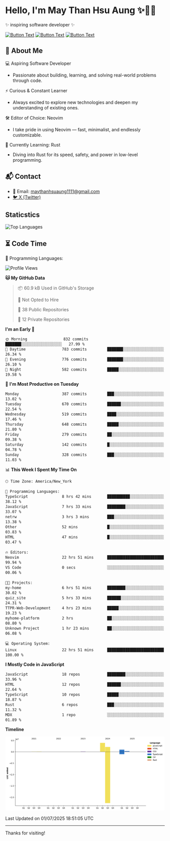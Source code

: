 # Hello, I'm May Than Hsu Aung ✨👱‍♀️
✨ inspiring software developer ✨

[![Button Text](https://img.shields.io/badge/Linked%20In-blue?style=for-the-badge)](https://www.linkedin.com/in/maythanhsu/)
[![Button Text](https://img.shields.io/badge/My%20Portfolio-pink?style=for-the-badge)](https://mayshecodes.vercel.app)
[![Button Text](https://img.shields.io/badge/Github-black?style=for-the-badge)](https://github.com/maythanhsuaung0-0)

## 👋 About Me

  💻 Aspiring Software Developer
  - Passionate about building, learning, and solving real-world problems through code.

  ⚡ Curious & Constant Learner
  - Always excited to explore new technologies and deepen my understanding of existing ones.

  🛠️ Editor of Choice: Neovim
  - I take pride in using Neovim — fast, minimalist, and endlessly customizable.

  🦀 Currently Learning: Rust
  - Diving into Rust for its speed, safety, and power in low-level programming.
    
## 📬 Contact
- 📧 Email: maythanhsuaung1111@gmail.com
- [🐦 X (Twitter)](https://x.com/@shizuko042k)
  
## Staticstics

![Top Languages](https://github-readme-stats.vercel.app/api/top-langs/?username=maythanhsuaung0-0&layout=compact&theme=tokyonight)

## ⏳ Code Time


💬 Programming Languages: 
<!--START_SECTION:waka-->
![Profile Views](http://img.shields.io/badge/Profile%20Views-13-blue)

**🐱 My GitHub Data** 

> 📦 60.9 kB Used in GitHub's Storage 
 > 
> 🚫 Not Opted to Hire
 > 
> 📜 38 Public Repositories 
 > 
> 🔑 12 Private Repositories 
 > 
**I'm an Early 🐤** 

```text
🌞 Morning                832 commits         ███████░░░░░░░░░░░░░░░░░░   27.99 % 
🌆 Daytime                783 commits         ███████░░░░░░░░░░░░░░░░░░   26.34 % 
🌃 Evening                776 commits         ███████░░░░░░░░░░░░░░░░░░   26.10 % 
🌙 Night                  582 commits         █████░░░░░░░░░░░░░░░░░░░░   19.58 % 
```
📅 **I'm Most Productive on Tuesday** 

```text
Monday                   387 commits         ███░░░░░░░░░░░░░░░░░░░░░░   13.02 % 
Tuesday                  670 commits         ██████░░░░░░░░░░░░░░░░░░░   22.54 % 
Wednesday                519 commits         ████░░░░░░░░░░░░░░░░░░░░░   17.46 % 
Thursday                 648 commits         █████░░░░░░░░░░░░░░░░░░░░   21.80 % 
Friday                   279 commits         ██░░░░░░░░░░░░░░░░░░░░░░░   09.38 % 
Saturday                 142 commits         █░░░░░░░░░░░░░░░░░░░░░░░░   04.78 % 
Sunday                   328 commits         ███░░░░░░░░░░░░░░░░░░░░░░   11.03 % 
```


📊 **This Week I Spent My Time On** 

```text
🕑︎ Time Zone: America/New_York

💬 Programming Languages: 
TypeScript               8 hrs 42 mins       ██████████░░░░░░░░░░░░░░░   38.12 % 
JavaScript               7 hrs 33 mins       ████████░░░░░░░░░░░░░░░░░   33.07 % 
netrw                    3 hrs 3 mins        ███░░░░░░░░░░░░░░░░░░░░░░   13.38 % 
Other                    52 mins             █░░░░░░░░░░░░░░░░░░░░░░░░   03.83 % 
HTML                     47 mins             █░░░░░░░░░░░░░░░░░░░░░░░░   03.47 % 

🔥 Editors: 
Neovim                   22 hrs 51 mins      █████████████████████████   99.94 % 
VS Code                  0 secs              ░░░░░░░░░░░░░░░░░░░░░░░░░   00.06 % 

🐱‍💻 Projects: 
my-home                  6 hrs 51 mins       ████████░░░░░░░░░░░░░░░░░   30.02 % 
quiz_site                5 hrs 33 mins       ██████░░░░░░░░░░░░░░░░░░░   24.31 % 
TTPR-Web-Development     4 hrs 23 mins       █████░░░░░░░░░░░░░░░░░░░░   19.23 % 
myhome-platform          2 hrs               ██░░░░░░░░░░░░░░░░░░░░░░░   08.80 % 
Unknown Project          1 hr 23 mins        ██░░░░░░░░░░░░░░░░░░░░░░░   06.08 % 

💻 Operating System: 
Linux                    22 hrs 51 mins      █████████████████████████   100.00 % 
```

**I Mostly Code in JavaScript** 

```text
JavaScript               18 repos            ████████░░░░░░░░░░░░░░░░░   33.96 % 
HTML                     12 repos            ██████░░░░░░░░░░░░░░░░░░░   22.64 % 
TypeScript               10 repos            █████░░░░░░░░░░░░░░░░░░░░   18.87 % 
Rust                     6 repos             ███░░░░░░░░░░░░░░░░░░░░░░   11.32 % 
MDX                      1 repo              ░░░░░░░░░░░░░░░░░░░░░░░░░   01.89 % 
```



**Timeline**

![Lines of Code chart](https://raw.githubusercontent.com/maythanhsuaung0-0/maythanhsuaung0-0/main/assets/bar_graph.png)


 Last Updated on 01/07/2025 18:51:05 UTC
<!--END_SECTION:waka-->


-----

Thanks for visiting!
